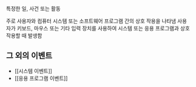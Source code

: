 특정한 일, 사건 또는 활동

주로 사용자와 컴퓨터 시스템 또는 소프트웨어 프로그램 간의 상호 작용을 나타냄
사용자가 키보드, 마우스 또는 기타 입력 장치를 사용하여 시스템 또는 응용 프로그램과 상호 작용할 때 발생함

## 그 외의 이벤트

- [[시스템 이벤트]]
- [[응용 프로그램 이벤트]]



